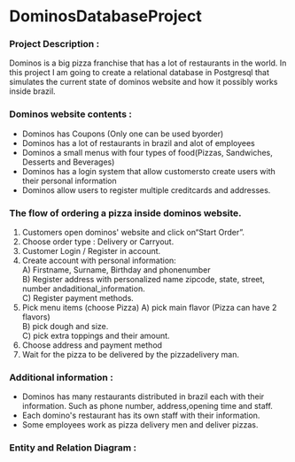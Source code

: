 # DominosDatabaseProject

### Project Description :
Dominos is a big pizza franchise that has a lot of restaurants in the world. In this project I am going to create a relational database in Postgresql that simulates the current state of dominos website and how it possibly works inside brazil.

### Dominos website contents :
* Dominos has Coupons (Only one can be used byorder)
* Dominos has a lot of restaurants in brazil and alot of employees
* Dominos a small menus with four types of food(Pizzas, Sandwiches, Desserts and Beverages)
* Dominos has a login system that allow customersto create users with their personal information
* Dominos allow users to register multiple creditcards and addresses.

### The flow of ordering a pizza inside dominos website.
1) Customers open dominos' website and click on“Start Order”.
2) Choose order type : Delivery or Carryout.
3) Customer Login / Register in account.
4) Create account with personal information: <br>
    A) Firstname, Surname, Birthday and phonenumber <br>
    B) Register address with personalized name zipcode, state, street, number andaditional_information. <br>
    C) Register payment methods.
5) Pick menu items (choose Pizza)
    A) pick main flavor (Pizza can have 2 flavors) <br>
    B) pick dough and size. <br>
    C) pick extra toppings and their amount.
6) Choose address and payment method
7) Wait for the pizza to be delivered by the pizzadelivery man.

### Additional information :
* Dominos has many restaurants distributed in brazil each with their information. Such as phone number, address,opening time and staff.
* Each domino's restaurant has its own staff with their information.
* Some employees work as pizza delivery men and deliver pizzas.

### Entity and Relation Diagram :
